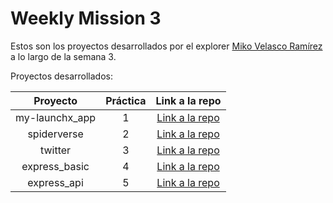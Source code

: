 # Weekly Mission 3

Estos son los proyectos desarrollados por el explorer [Miko Velasco Ramírez](https://github.com/MikoVelascoRamirez) a lo largo de la semana 3.

Proyectos desarrollados:

| Proyecto | Práctica | Link a la repo |
| :---: | :---: | :---: |
| my-launchx_app | 1 | [Link a la repo](https://github.com/MikoVelascoRamirez/my_launchx_app) |
| spiderverse | 2 | [Link a la repo](https://github.com/MikoVelascoRamirez/spiderverse) |
| twitter | 3 | [Link a la repo](https://github.com/MikoVelascoRamirez/twitter) |
| express_basic | 4 | [Link a la repo](https://github.com/MikoVelascoRamirez/express_basic)|
| express_api | 5 | [Link a la repo](https://github.com/MikoVelascoRamirez/express_api) |
